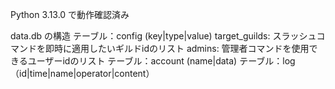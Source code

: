 Python 3.13.0 で動作確認済み



data.db の構造
テーブル：config (key|type|value)
    target_guilds: スラッシュコマンドを即時に適用したいギルドidのリスト
    admins: 管理者コマンドを使用できるユーザーidのリスト
テーブル：account (name|data)
テーブル：log（id|time|name|operator|content）
